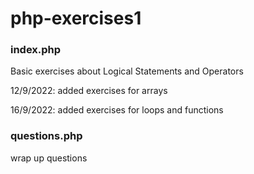 # php-exercises1

### index.php

Basic exercises about Logical Statements and Operators

12/9/2022: added exercises for arrays

16/9/2022: added exercises for loops and functions

### questions.php

wrap up questions
